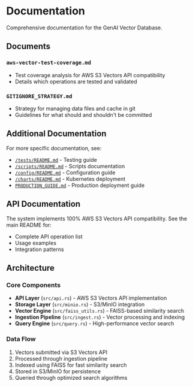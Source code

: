 # Documentation

Comprehensive documentation for the GenAI Vector Database.

## Documents

### `aws-vector-test-coverage.md`
- Test coverage analysis for AWS S3 Vectors API compatibility
- Details which operations are tested and validated

### `GITIGNORE_STRATEGY.md`
- Strategy for managing data files and cache in git
- Guidelines for what should and shouldn't be committed

## Additional Documentation

For more specific documentation, see:

- [`/tests/README.md`](../tests/README.md) - Testing guide
- [`/scripts/README.md`](../scripts/README.md) - Scripts documentation  
- [`/config/README.md`](../config/README.md) - Configuration guide
- [`/charts/README.md`](../charts/README.md) - Kubernetes deployment
- [`PRODUCTION_GUIDE.md`](../PRODUCTION_GUIDE.md) - Production deployment guide

## API Documentation

The system implements 100% AWS S3 Vectors API compatibility. See the main README for:
- Complete API operation list
- Usage examples
- Integration patterns

## Architecture

### Core Components
- **API Layer** (`src/api.rs`) - AWS S3 Vectors API implementation
- **Storage Layer** (`src/minio.rs`) - S3/MinIO integration
- **Vector Engine** (`src/faiss_utils.rs`) - FAISS-based similarity search
- **Ingestion Pipeline** (`src/ingest.rs`) - Vector processing and indexing
- **Query Engine** (`src/query.rs`) - High-performance vector search

### Data Flow
1. Vectors submitted via S3 Vectors API
2. Processed through ingestion pipeline
3. Indexed using FAISS for fast similarity search
4. Stored in S3/MinIO for persistence
5. Queried through optimized search algorithms
